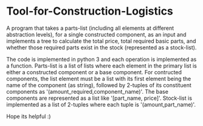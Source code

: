 # Tool-for-Construction-Logistics
A program that takes a parts-list (including all elements at different abstraction levels), for a single constructed component, as an input and implements a tree to calculate the total price, total required basic parts, and whether those required parts exist in the stock (represented as a stock-list).

The code is implemented in python 3 and each operation is implemented as a function.
Parts-list is a list of lists where each element in the primary list is either a constructed component or a base component. For contructed components, the list element must be a list with its first element being the name of the component (as string), followed by 2-tuples of its constituent components as '(amount_required,component_name)'. The base components are represented as a list like '[part_name, price]'.
Stock-list is implemented as a list of 2-tuples where each tuple is '(amount,part_name)'.

Hope its helpful :)
